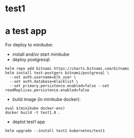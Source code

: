 # test1
# a test app
For deploy to minikube:
- install and/or start minikube
- deploy postgresql:
```
helm repo add bitnami https://charts.bitnami.com/bitnami
helm install test-postgers bitnami/postgresql \
  --set auth.username=blk_user \
  --set auth.database=blacklist \
  --set primary.persistence.enabled=false --set readReplicas.persistence.enabled=false
```
- build image (in minikube docker):
```
eval $(minikube docker-env)
docker build -t test1.0 .
```
- deplot test1 app
```
helm upgrade --install test1 kubernetes/test1
```
